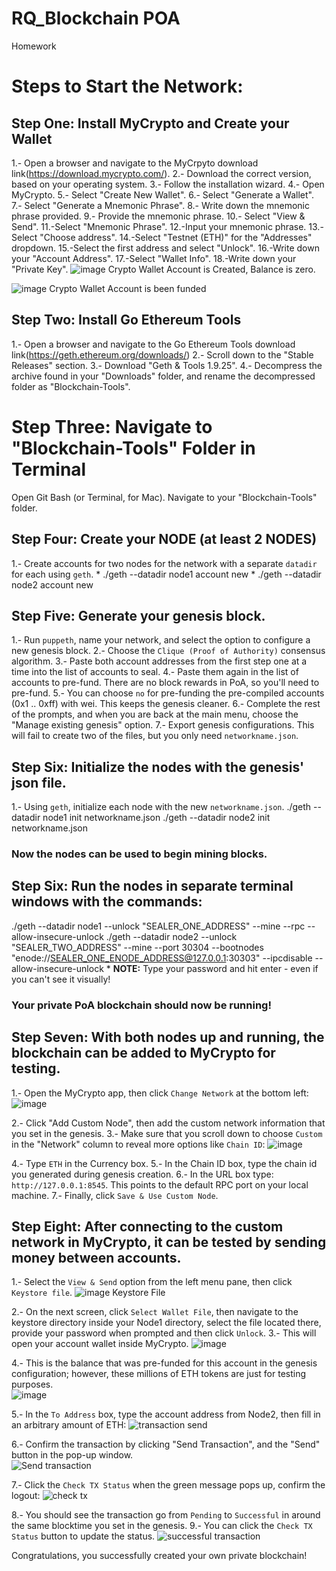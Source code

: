 # RQ_Blockchain POA
Homework
# Steps to Start the Network:

## Step One: Install MyCrypto and Create your Wallet

 1.- Open a browser and navigate to the MyCrpyto download link(https://download.mycrypto.com/).
 2.- Download the correct version, based on your operating system.
 3.- Follow the installation wizard.
 4.- Open MyCrypto.
 5.- Select "Create New Wallet".
 6.- Select "Generate a Wallet".
 7.- Select "Generate a Mnemonic Phrase".
 8.- Write down the mnemonic phrase provided.
 9.- Provide the mnemonic phrase.
10.- Select "View & Send".
11.-Select "Mnemonic Phrase".
12.-Input your mnemonic phrase.
13.-Select "Choose address".
14.-Select "Testnet (ETH)" for the "Addresses" dropdown.
15.-Select the first address and select "Unlock".
16.-Write down your "Account Address".
17.-Select "Wallet Info".
18.-Write down your "Private Key".
![image](https://user-images.githubusercontent.com/75185700/117178284-805a4a80-ad97-11eb-99b5-49681c7c7643.png)
Crypto Wallet Account is Created, Balance is zero.

![image](https://user-images.githubusercontent.com/75185700/117178769-01194680-ad98-11eb-8060-1a8c8cb472cf.png)
Crypto Wallet Account is been funded

## Step Two: Install Go Ethereum Tools

1.- Open a browser and navigate to the Go Ethereum Tools download link(https://geth.ethereum.org/downloads/)
2.- Scroll down to the "Stable Releases" section.
3.- Download "Geth & Tools 1.9.25".
4.- Decompress the archive found in your "Downloads" folder, and rename the decompressed folder as "Blockchain-Tools".

# Step Three: Navigate to "Blockchain-Tools" Folder in Terminal

Open Git Bash (or Terminal, for Mac).
Navigate to your "Blockchain-Tools" folder.

## Step Four: Create your NODE (at least 2 NODES)

1.- Create accounts for two nodes for the network with a separate `datadir` for each using `geth`.
        * ./geth --datadir node1 account new
        * ./geth --datadir node2 account new
 
## Step Five: Generate your genesis block.

1.- Run `puppeth`, name your network, and select the option to configure a new genesis block.
2.- Choose the `Clique (Proof of Authority)` consensus algorithm.
3.- Paste both account addresses from the first step one at a time into the list of accounts to seal.
4.- Paste them again in the list of accounts to pre-fund. There are no block rewards in PoA, so you'll need to pre-fund.
5.- You can choose `no` for pre-funding the pre-compiled accounts (0x1 .. 0xff) with wei. This keeps the genesis cleaner.
6.- Complete the rest of the prompts, and when you are back at the main menu, choose the "Manage existing genesis" option.
7.- Export genesis configurations. This will fail to create two of the files, but you only need `networkname.json`.

## Step Six: Initialize the nodes with the genesis' json file.

1.- Using `geth`, initialize each node with the new `networkname.json`.
 ./geth --datadir node1 init networkname.json
 ./geth --datadir node2 init networkname.json
### Now the nodes can be used to begin mining blocks.

 ## Step Six: Run the nodes in separate terminal windows with the commands:
./geth --datadir node1 --unlock "SEALER_ONE_ADDRESS" --mine --rpc --allow-insecure-unlock
./geth --datadir node2 --unlock "SEALER_TWO_ADDRESS" --mine --port 30304 --bootnodes "enode://SEALER_ONE_ENODE_ADDRESS@127.0.0.1:30303" --ipcdisable --allow-insecure-unlock
    * **NOTE:** Type your password and hit enter - even if you can't see it visually!

###    Your private PoA blockchain should now be running!

## Step Seven: With both nodes up and running, the blockchain can be added to MyCrypto for testing.

1.- Open the MyCrypto app, then click `Change Network` at the bottom left:
![image](https://user-images.githubusercontent.com/75185700/117198272-71cb5d80-adae-11eb-8792-b37e27709d63.png)

2.- Click "Add Custom Node", then add the custom network information that you set in the genesis.
3.- Make sure that you scroll down to choose `Custom` in the "Network" column to reveal more options like `Chain ID`:
![image](https://user-images.githubusercontent.com/75185700/117198445-a6d7b000-adae-11eb-938f-a08b8bd4c813.png)

4.- Type `ETH` in the Currency box.
5.- In the Chain ID box, type the chain id you generated during genesis creation.
6.- In the URL box type: `http://127.0.0.1:8545`.  This points to the default RPC port on your local machine.
7.- Finally, click `Save & Use Custom Node`. 

    


## Step Eight: After connecting to the custom network in MyCrypto, it can be tested by sending money between accounts.

1.- Select the `View & Send` option from the left menu pane, then click `Keystore file`.
![image](https://user-images.githubusercontent.com/75185700/117198538-c53dab80-adae-11eb-88ba-ee699164228e.png) Keystore File

2.- On the next screen, click `Select Wallet File`, then navigate to the keystore directory inside your Node1 directory, select the file located there, provide your password when prompted and then click `Unlock`.
3.- This will open your account wallet inside MyCrypto. 
![image](https://user-images.githubusercontent.com/75185700/117199871-55c8bb80-adb0-11eb-9866-943e4798e063.png)

4.- This is the balance that was pre-funded for this account in the genesis configuration; however, these millions of ETH tokens are just for testing purposes.   
![image](https://user-images.githubusercontent.com/75185700/117200216-d7b8e480-adb0-11eb-9eff-db0e98b4e6ba.png)

5.- In the `To Address` box, type the account address from Node2, then fill in an arbitrary amount of ETH:
![transaction send](Images/transaction-send.png)

6.- Confirm the transaction by clicking "Send Transaction", and the "Send" button in the pop-up window.  
![Send transaction](Images/send-transaction.gif)

7.- Click the `Check TX Status` when the green message pops up, confirm the logout:
![check tx](Images/check-tx-status.png)

8.- You should see the transaction go from `Pending` to `Successful` in around the same blocktime you set in the genesis.
9.- You can click the `Check TX Status` button to update the status.
![successful transaction](Images/transaction-status.png)


Congratulations, you successfully created your own private blockchain!
















